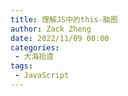 ```yaml
---
title: 理解JS中的this-脑图
author: Zack Zheng
date: 2022/11/09 00:00
categories:
 - 大海拾遗
tags:
 - JavaScript
---
```



<simple-img src="理解JS中的this.png" />
